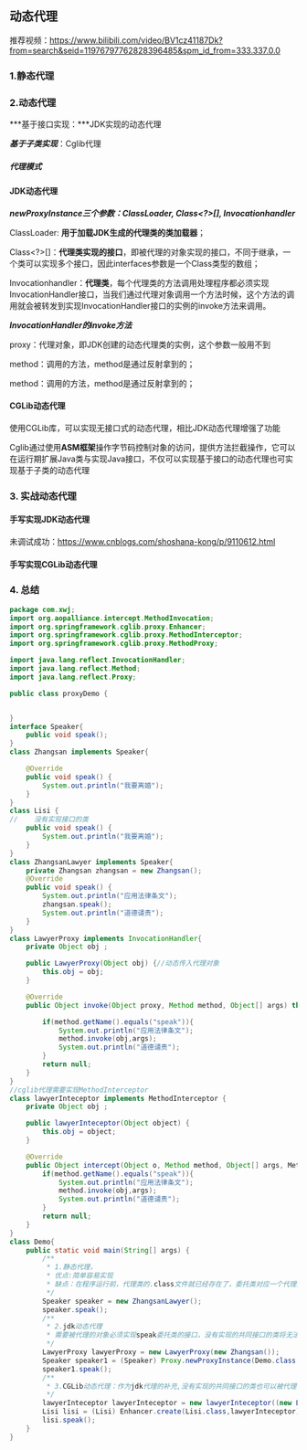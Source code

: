 动态代理
--------

推荐视频：https://www.bilibili.com/video/BV1cz41187Dk?from=search&seid=11976797762828396485&spm_id_from=333.337.0.0

### 1.静态代理



### 2.动态代理

***基于接口实现：***JDK实现的动态代理

***基于子类实现***：Cglib代理

##### 代理模式



#### JDK动态代理

***newProxyInstance三个参数：ClassLoader, Class<?>[], Invocationhandler***

ClassLoader: **用于加载JDK生成的代理类的类加载器**；

Class<?>[]：**代理类实现的接口**，即被代理的对象实现的接口，不同于继承，一个类可以实现多个接口，因此interfaces参数是一个Class类型的数组；

Invocationhandler：**代理类**，每个代理类的方法调用处理程序都必须实现InvocationHandler接口，当我们通过代理对象调用一个方法时候，这个方法的调用就会被转发到实现InvocationHandler接口的实例的invoke方法来调用。

***InvocationHandler的invoke方法***

proxy：代理对象，即JDK创建的动态代理类的实例，这个参数一般用不到

method：调用的方法，method是通过反射拿到的；

method：调用的方法，method是通过反射拿到的；

#### CGLib动态代理

使用CGLib库，可以实现无接口式的动态代理，相比JDK动态代理增强了功能

Cglib通过使用**ASM框架**操作字节码控制对象的访问，提供方法拦截操作，它可以在运行期扩展Java类与实现Java接口，不仅可以实现基于接口的动态代理也可实现基于子类的动态代理

### 3. 实战动态代理

#### 手写实现JDK动态代理

未调试成功：https://www.cnblogs.com/shoshana-kong/p/9110612.html

#### 手写实现CGLib动态代理



### 4. 总结

```java
package com.xwj;
import org.aopalliance.intercept.MethodInvocation;
import org.springframework.cglib.proxy.Enhancer;
import org.springframework.cglib.proxy.MethodInterceptor;
import org.springframework.cglib.proxy.MethodProxy;

import java.lang.reflect.InvocationHandler;
import java.lang.reflect.Method;
import java.lang.reflect.Proxy;

public class proxyDemo {


}
interface Speaker{
    public void speak();
}
class Zhangsan implements Speaker{

    @Override
    public void speak() {
        System.out.println("我要离婚");
    }
}
class Lisi {
//    没有实现接口的类
    public void speak() {
        System.out.println("我要离婚");
    }
}
class ZhangsanLawyer implements Speaker{
    private Zhangsan zhangsan = new Zhangsan();
    @Override
    public void speak() {
        System.out.println("应用法律条文");
        zhangsan.speak();
        System.out.println("道德谴责");
    }
}
class LawyerProxy implements InvocationHandler{
    private Object obj ;

    public LawyerProxy(Object obj) {//动态传入代理对象
        this.obj = obj;
    }

    @Override
    public Object invoke(Object proxy, Method method, Object[] args) throws Throwable {

        if(method.getName().equals("speak")){
            System.out.println("应用法律条文");
            method.invoke(obj,args);
            System.out.println("道德谴责");
        }
        return null;
    }
}
//cglib代理需要实现MethodInterceptor
class lawyerInteceptor implements MethodInterceptor {
    private Object obj ;

    public lawyerInteceptor(Object object) {
        this.obj = object;
    }

    @Override
    public Object intercept(Object o, Method method, Object[] args, MethodProxy methodProxy) throws Throwable {
        if(method.getName().equals("speak")){
            System.out.println("应用法律条文");
            method.invoke(obj,args);
            System.out.println("道德谴责");
        }
        return null;
    }
}
class Demo{
    public static void main(String[] args) {
        /**
         * 1.静态代理，
         * 优点:简单容易实现
         * 缺点：在程序运行前，代理类的.class文件就已经存在了，委托类对应一个代理类，当有多个委托类就要写多个代理类
         */
        Speaker speaker = new ZhangsanLawyer();
        speaker.speak();
        /**
         * 2.jdk动态代理
         * 需要被代理的对象必须实现speak委托类的接口，没有实现的共同接口的类将无法被代理
         */
        LawyerProxy lawyerProxy = new LawyerProxy(new Zhangsan());
        Speaker speaker1 = (Speaker) Proxy.newProxyInstance(Demo.class.getClassLoader(),new Class[]{Speaker.class},lawyerProxy);
        speaker1.speak();
        /**
         * 3.CGLib动态代理：作为jdk代理的补充,没有实现的共同接口的类也可以被代理
         */
        lawyerInteceptor lawyerInteceptor = new lawyerInteceptor((new Lisi()));
        Lisi lisi = (Lisi) Enhancer.create(Lisi.class,lawyerInteceptor);
        lisi.speak();
    }
}
```

